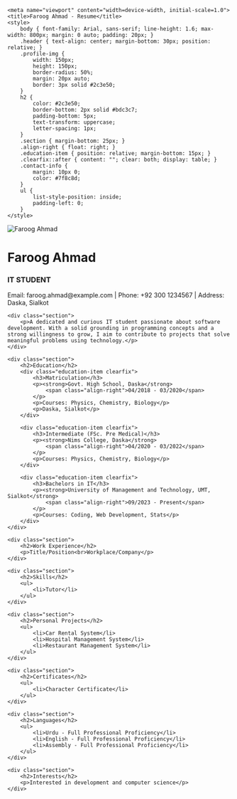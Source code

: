 
<!DOCTYPE html>
<!-- saved from url=(0050)file:///C:/Users/Fast/Downloads/My%20CV%20(1).html -->
<html lang="en"><head><meta http-equiv="Content-Type" content="text/html; charset=UTF-8">
    
    <meta name="viewport" content="width=device-width, initial-scale=1.0">
    <title>Faroog Ahmad - Resume</title>
    <style>
        body { font-family: Arial, sans-serif; line-height: 1.6; max-width: 800px; margin: 0 auto; padding: 20px; }
        .header { text-align: center; margin-bottom: 30px; position: relative; }
        .profile-img { 
            width: 150px; 
            height: 150px; 
            border-radius: 50%; 
            margin: 20px auto;
            border: 3px solid #2c3e50;
        }
        h2 { 
            color: #2c3e50; 
            border-bottom: 2px solid #bdc3c7; 
            padding-bottom: 5px;
            text-transform: uppercase;
            letter-spacing: 1px;
        }
        .section { margin-bottom: 25px; }
        .align-right { float: right; }
        .education-item { position: relative; margin-bottom: 15px; }
        .clearfix::after { content: ""; clear: both; display: table; }
        .contact-info {
            margin: 10px 0;
            color: #7f8c8d;
        }
        ul {
            list-style-position: inside;
            padding-left: 0;
        }
    </style>
</head>
<body>
    <div class="header">
        <img src="file:///C:/Users/Fast/Downloads/Farooq.jpeg" alt="Faroog Ahmad" class="profile-img">
        <h1>Faroog Ahmad</h1>
        <h3>IT STUDENT</h3>
        <div class="contact-info">
            <p>Email: faroog.ahmad@example.com | Phone: +92 300 1234567 | Address: Daska, Sialkot</p>
        </div>
    </div>

    <div class="section">
        <p>A dedicated and curious IT student passionate about software development. With a solid grounding in programming concepts and a strong willingness to grow, I aim to contribute to projects that solve meaningful problems using technology.</p>
    </div>

    <div class="section">
        <h2>Education</h2>
        <div class="education-item clearfix">
            <h3>Matriculation</h3>
            <p><strong>Govt. High School, Daska</strong>
                <span class="align-right">04/2018 - 03/2020</span>
            </p>
            <p>Courses: Physics, Chemistry, Biology</p>
            <p>Daska, Sialkot</p>
        </div>

        <div class="education-item clearfix">
            <h3>Intermediate (FSc. Pre Medical)</h3>
            <p><strong>Nims College, Daska</strong>
                <span class="align-right">04/2020 - 03/2022</span>
            </p>
            <p>Courses: Physics, Chemistry, Biology</p>
        </div>

        <div class="education-item clearfix">
            <h3>Bachelors in IT</h3>
            <p><strong>University of Management and Technology, UMT, Sialkot</strong>
                <span class="align-right">09/2023 - Present</span>
            </p>
            <p>Courses: Coding, Web Development, Stats</p>
        </div>
    </div>

    <div class="section">
        <h2>Work Experience</h2>
        <p>Title/Position<br>Workplace/Company</p>
    </div>

    <div class="section">
        <h2>Skills</h2>
        <ul>
            <li>Tutor</li>
        </ul>
    </div>

    <div class="section">
        <h2>Personal Projects</h2>
        <ul>
            <li>Car Rental System</li>
            <li>Hospital Management System</li>
            <li>Restaurant Management System</li>
        </ul>
    </div>

    <div class="section">
        <h2>Certificates</h2>
        <ul>
            <li>Character Certificate</li>
        </ul>
    </div>

    <div class="section">
        <h2>Languages</h2>
        <ul>
            <li>Urdu - Full Professional Proficiency</li>
            <li>English - Full Professional Proficiency</li>
            <li>Assembly - Full Professional Proficiency</li>
        </ul>
    </div>

    <div class="section">
        <h2>Interests</h2>
        <p>Interested in development and computer science</p>
    </div>


</body></html>
